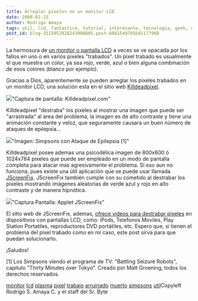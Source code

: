 ```yaml
---
title: Arreglar pixeles en un monitor LCD
date: 2008-02-15
author: Rodrigo Amaya
tags: util, lcd, fantastico, tutorial, interesante, tecnologia, geek, curioso
post_id: blog-3515952828243908885.post-8081549705641177960
---
```


La hermosura de [un monitor o pantalla LCD](http://srbyte.blogspot.com/2007/03/protectores-de-pantalla-acuarios-y.html) a veces se ve opacada por los fallos en uno o en varios
      pixeles "trabados". Un pixel trabado es usualmente el que muestra un color, ya sea rojo,
      verde, azul o bien alguna combinación de esos colores (blanco por ejemplo).

Gracias a Dios, aparentemente se pueden arreglar los pixeles trabados en un monitor LCD,
      una solución esta en el sitio web [Killdeadpixel](http://killdeadpixel.com/).

[![](http://bp0.blogger.com/_ayvorITawE4/R7ZTC7TZHXI/AAAAAAAAAi8/r-V1wnjsXaM/s320/killpixelweb.jpg)](http://bp0.blogger.com/_ayvorITawE4/R7ZTC7TZHXI/AAAAAAAAAi8/r-V1wnjsXaM/s1600-h/killpixelweb.jpg)"Captura de pantalla:
      Killdeadpixel.com"

Killdeadpixel "destraba"
      los pixeles al mostrar una imagen que puede ser "arrastrada" al área del problema, la imagen
      es de alto contraste y tiene una animación constante y veloz, que seguramente causara un buen
      número de ataques de epilepsia...

[![](http://bp0.blogger.com/_ayvorITawE4/R7ZVh7TZHZI/AAAAAAAAAjM/XVGz20NHptM/s400/180px-Battling_seizure_Robots.jpg)](http://bp0.blogger.com/_ayvorITawE4/R7ZVh7TZHZI/AAAAAAAAAjM/XVGz20NHptM/s1600-h/180px-Battling_seizure_Robots.jpg)"Imagen: Simpsons con Ataque
      de Epilepsia [1]"

Killdeadpixel
      posee ademas una psicodélica imagen de 800x600 ó 1024x784 pixeles que puede ser empleado en un
      modo de pantalla completa para atacar mas agresivamente el problema.
Si eso aun no
      funciona, pues existe una útil aplicación que se puede usar llamada [JScreenFix](http://www.jscreenfix.com/#JScreenFix). JScreenFix también
      cumple con su cometido al destrabar los pixeles mostrando imágenes aleatorias de verde azul y
      rojo en alto contraste y de manera hipnótica.

[![](http://bp0.blogger.com/_ayvorITawE4/R7ZUm7TZHYI/AAAAAAAAAjE/3g-t5gRLKd0/s320/jscreenfix.png)](http://bp0.blogger.com/_ayvorITawE4/R7ZUm7TZHYI/AAAAAAAAAjE/3g-t5gRLKd0/s1600-h/jscreenfix.png)"Captura Pantalla: Applet
      JScreenFix"

El sitio web de
      JScreenFix, ademas, [ofrece vídeos para destrabar pixeles](http://www.jscreenfix.com/video.php) en dispositivos con pantallas LCD, como: iPods, Telefonos Moviles,
      Play Station Portatiles, reproductores DVD portátiles, etc.
Espero que, si tienen
      el problema del pixel trabado como en mi caso, este post sirva para que puedan
      solucionarlo.

¡Saludos!

[1] Los Simpsons viendo el programa de TV: "Battling Seizure
      Robots", capitulo "Thirty Minutes over
      Tokyo". Creado por Matt Groening, todos los derechos
      reservados.

[monitor](http://www.blogalaxia.com/tags/monitor) [lcd](http://www.blogalaxia.com/tags/lcd) [plasma](http://www.blogalaxia.com/tags/plasma) [pixel](http://www.blogalaxia.com/tags/pixel) [trabajo](http://www.blogalaxia.com/tags/trabajo) [arruinado](http://www.blogalaxia.com/tags/arruinado) [muerto](http://www.blogalaxia.com/tags/muerto) [simpsons](http://www.blogalaxia.com/tags/simpsons) [util](http://www.blogalaxia.com/tags/util)Copyleft Rodrigo S. Amaya C. y el staff del Sr.
      Byte